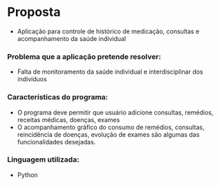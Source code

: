 # Proposta

- Aplicação para controle de histórico de medicação, consultas e acompanhamento da saúde individual

### Problema que a aplicação pretende resolver:
- Falta de monitoramento da saúde individual e interdisciplinar dos indivíduos

### Características do programa:
- O programa deve permitir que usuário adicione consultas, remédios, receitas médicas, doenças, exames
- O acompanhamento gráfico do consumo de remédios, consultas, reincidência de doenças, evolução de exames são algumas das funcionalidades desejadas.

### Linguagem utilizada:
- Python